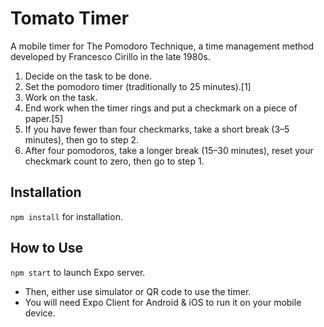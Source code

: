 # Tomato Timer

A mobile timer for The Pomodoro Technique, a time management method developed by Francesco Cirillo in the late 1980s.

1. Decide on the task to be done.
2. Set the pomodoro timer (traditionally to 25 minutes).[1]
3. Work on the task.
4. End work when the timer rings and put a checkmark on a piece of paper.[5]
5. If you have fewer than four checkmarks, take a short break (3–5 minutes), then go to step 2.
6. After four pomodoros, take a longer break (15–30 minutes), reset your checkmark count to zero, then go to step 1.

## Installation

`npm install` for installation.

## How to Use

`npm start` to launch Expo server.
- Then, either use simulator or QR code to use the timer.
- You will need Expo Client for Android & iOS to run it on your mobile device.
